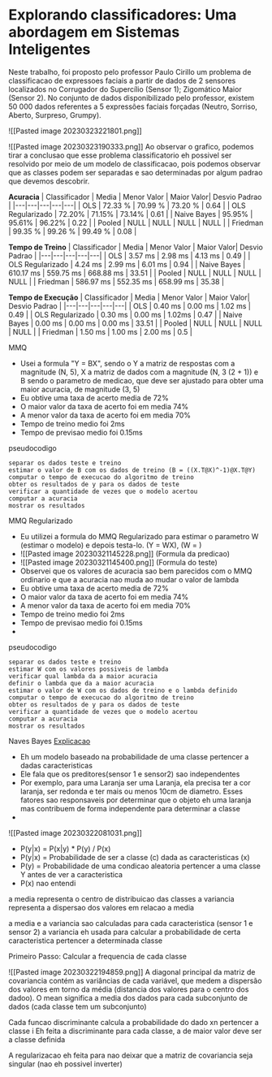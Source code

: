 # Explorando classificadores: Uma abordagem em Sistemas Inteligentes


Neste trabalho, foi proposto pelo professor Paulo Cirillo um problema de classificacao de expressoes faciais a partir de dados de 2 sensores localizados no Corrugador do Supercílio (Sensor 1); Zigomático Maior (Sensor 2).
No conjunto de dados disponibilizado pelo professor, existem 50 000 dados referentes a 5 expressões faciais forçadas (Neutro, Sorriso, Aberto, Surpreso, Grumpy).  

![[Pasted image 20230323221801.png]]



![[Pasted image 20230323190333.png]]
Ao observar o grafico, podemos tirar a conclusao que esse problema classificatorio eh possivel ser resolvido por meio de um modelo de classificacao, pois podemos observar que as classes podem ser separadas e sao determinadas por algum padrao que devemos descobrir.

**Acuracia**
| Classificador | Media | Menor Valor | Maior Valor| Desvio Padrao |
|---|---|---|---|---|
| OLS | 72.33 % | 70.99 % | 73.20 % | 0.64 |
| OLS Regularizado | 72.20% | 71.15% | 73.14% | 0.61 |
| Naive Bayes | 95.95% | 95.61% | 96.22% | 0.22 |
| Pooled | NULL | NULL | NULL | NULL |
| Friedman | 99.35 % | 99.26 % | 99.49 % | 0.08 |

**Tempo de Treino**
| Classificador | Media | Menor Valor | Maior Valor| Desvio Padrao |
|---|---|---|---|---|
| OLS | 3.57 ms | 2.98 ms | 4.13 ms | 0.49 |
| OLS Regularizado | 4.24 ms | 2.99 ms | 6.01 ms | 0.94 |
| Naive Bayes | 610.17 ms | 559.75 ms | 668.88 ms | 33.51 |
| Pooled | NULL | NULL | NULL | NULL |
| Friedman | 586.97 ms | 552.35 ms | 658.99 ms | 35.38 |

**Tempo de Execução**
| Classificador | Media | Menor Valor | Maior Valor| Desvio Padrao |
|---|---|---|---|---|
| OLS | 0.40 ms | 0.00 ms | 1.02 ms | 0.49 |
| OLS Regularizado | 0.30 ms | 0.00 ms | 1.02ms | 0.47 |
| Naive Bayes | 0.00 ms | 0.00 ms | 0.00 ms | 33.51 |
| Pooled | NULL | NULL | NULL | NULL |
| Friedman | 1.50 ms | 1.00 ms | 2.00 ms | 0.5 |





MMQ
- Usei a formula "Y = BX", sendo o Y a matriz de respostas com a magnitude (N, 5), X a matriz de dados com a magnitude (N, 3 (2 + 1)) e B sendo o parametro de medicao, que deve ser ajustado para obter uma maior acuracia, de magnitude (3, 5)
- Eu obtive uma taxa de acerto media de 72%
- O maior valor da taxa de acerto foi em media 74%
- A menor valor da taxa de acerto foi em media 70%
- Tempo de treino medio foi 2ms
- Tempo de previsao medio foi 0.15ms

pseudocodigo
```
separar os dados teste e treino
estimar o valor de B com os dados de treino (B = ((X.T@X)^-1)@X.T@Y)
computar o tempo de execucao do algoritmo de treino
obter os resultados de y para os dados de teste
verificar a quantidade de vezes que o modelo acertou
computar a acuracia
mostrar os resultados
```

MMQ Regularizado
- Eu utilizei a formula do MMQ Regularizado para estimar o parametro W (estimar o modelo) e depois testa-lo. (Y = WX), (W = )
- ![[Pasted image 20230321145228.png]] (Formula da predicao)
- ![[Pasted image 20230321145400.png]] (Formula do teste)
- Observei que os valores de acuracia sao bem parecidos com o MMQ ordinario e que a acuracia nao muda ao mudar o valor de lambda
- Eu obtive uma taxa de acerto media de 72%
- O maior valor da taxa de acerto foi em media 74%
- A menor valor da taxa de acerto foi em media 70%
- Tempo de treino medio foi 2ms
- Tempo de previsao medio foi 0.15ms
- 
pseudocodigo
```
separar os dados teste e treino
estimar W com os valores possiveis de lambda
verificar qual lambda da a maior acuracia
definir o lambda que da a maior acuracia
estimar o valor de W com os dados de treino e o lambda definido
computar o tempo de execucao do algoritmo de treino
obter os resultados de y para os dados de teste
verificar a quantidade de vezes que o modelo acertou
computar a acuracia
mostrar os resultados
```

Naves Bayes
[Explicacao](https://www.vooo.pro/insights/6-passos-faceis-para-aprender-o-algoritmo-naive-bayes-com-o-codigo-em-python/)

- Eh um modelo baseado na probabilidade de uma classe pertencer a dadas caracteristicas
- Ele fala que os preditores(sensor 1 e sensor2) sao independentes
- Por exemplo, para uma Laranja ser uma Laranja, ela precisa ter a cor laranja, ser redonda e ter mais ou menos 10cm de diametro. Esses fatores sao responsaveis por determinar que o objeto eh uma laranja mas contribuem de forma independente para determinar a classe
- 

![[Pasted image 20230322081031.png]]

- P(y|x) = P(x|y) * P(y) / P(x)
- P(y|x) = Probabilidade de ser a classe (c) dada as caracteristicas (x)
- P(y) = Probabilidade de uma condicao aleatoria pertencer a uma classe Y antes de ver a caracteristica
- P(x) nao entendi

a media representa o centro de distribuicao das classes
a variancia representa  a dispersao dos valores em relacao a media

a media e a variancia sao calculadas para cada caracteristica (sensor 1 e sensor 2)
a variancia eh usada para calcular a probabilidade de certa caracteristica pertencer a determinada classe

Primeiro Passo: Calcular a frequencia de cada classe

![[Pasted image 20230322194859.png]]
A diagonal principal da matriz de covariancia contém as variâncias de cada variável, que medem a dispersão dos valores em torno da média (distancia dos valores para o centro dos dadoo).
O mean significa a media dos dados para cada subconjunto de dados (cada classe tem um subconjunto)

Cada funcao discriminante calcula a probabilidade do dado xn pertencer a classe i 
Eh feita a discriminante para cada classe, a de maior valor deve ser a classe definida

A regularizacao eh feita para nao deixar que a matriz de covariancia seja singular (nao eh possivel inverter)

